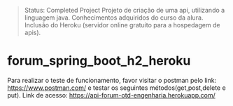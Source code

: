 > Status: Completed Project
> Projeto de criação de uma api, utilizando a linguagem java.
> Conhecimentos adquiridos do curso da alura.
> Inclusão do Heroku (servidor online gratuito para a hospedagem de apis).

# forum_spring_boot_h2_heroku

Para realizar o teste de funcionamento, favor visitar o postman pelo link: https://www.postman.com/ e testar os seguintes métodos(get,post,delete e put).
Link de acesso: https://api-forum-otd-engenharia.herokuapp.com/
  

